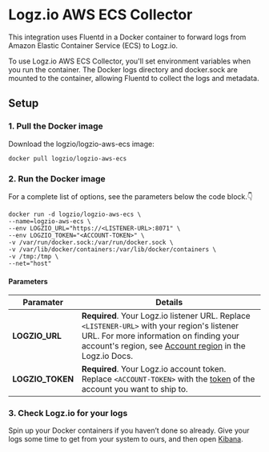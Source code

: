 # Logz.io AWS ECS Collector

This integration uses Fluentd in a Docker container to forward logs from Amazon Elastic Container Service (ECS) to Logz.io.

To use Logz.io AWS ECS Collector, you'll set environment variables when you run the container.
The Docker logs directory and docker.sock are mounted to the container, allowing Fluentd to collect the logs and metadata.

## Setup

### 1. Pull the Docker image

Download the logzio/logzio-aws-ecs image:

```shell
docker pull logzio/logzio-aws-ecs
```

### 2. Run the Docker image

For a complete list of options, see the parameters below the code block.👇

```shell
docker run -d logzio/logzio-aws-ecs \
--name=logzio-aws-ecs \
--env LOGZIO_URL="https://<LISTENER-URL>:8071" \
--env LOGZIO_TOKEN="<ACCOUNT-TOKEN>" \
-v /var/run/docker.sock:/var/run/docker.sock \
-v /var/lib/docker/containers:/var/lib/docker/containers \
-v /tmp:/tmp \
--net="host"
```

#### Parameters

| Paramater | Details |
|---|---|
| **LOGZIO_URL** | **Required**. Your Logz.io listener URL. Replace `<LISTENER-URL>` with your region's listener URL. For more information on finding your account's region, see [Account region](https://docs.logz.io/user-guide/accounts/account-region.html) in the Logz.io Docs. |
| **LOGZIO_TOKEN** | **Required**. Your Logz.io account token. Replace `<ACCOUNT-TOKEN>` with the [token](https://app.logz.io/#/dashboard/settings/general) of the account you want to ship to. |

### 3. Check Logz.io for your logs

Spin up your Docker containers if you haven’t done so already. Give your logs some time to get from your system to ours, and then open [Kibana](https://app.logz.io/#/dashboard/kibana).
